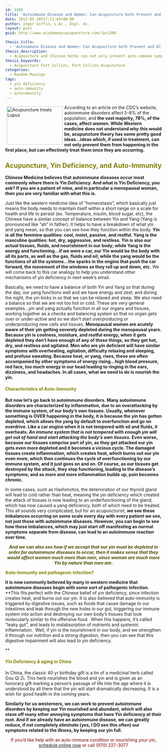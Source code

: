 ```yaml
---
id: 1305
title: 'Autoimmune Disease and Women: Can Acupuncture both Prevent and Alleviate it?'
date: 2012-05-30T17:11:03+00:00
author: Inger Giffin, L.Ac., Dipl. Ac.
layout: post
guid: http://www.wisdomwaysacupuncture.com/?p=1305

thesis_title:
  - 'Autoimmune Disease and Women: Can Acupuncture both Prevent and Alleviate it?'
thesis_description:
  - Acupuncture and Chinese herbs can not only prevent auto-immune symptoms, but can effectively treat them once they are occurring.
thesis_keywords:
  - Acupuncture Fort Collins, Fort Collins Acupuncture
categories:
  - Random Musings
tags:
  - yin deficiency
  - auto-immunity
  - autoimmunity
---
```

<img src="https://origin.ih.constantcontact.com/fs085/1102844965003/img/112.jpg" alt="Acupuncture treats Lupus" width="180" height="122" align="left" border="0" hspace="5" vspace="5" />

According to an article on the CDC&#8217;s website, autoimmune disorders affect 5-8% of the population, and **the vast majority, 78%, of the cases, affect women. While Western medicine does not understand why this would be, acupuncture theory has some pretty good ideas&#8230;ideas which, if used in treatment, can not only prevent them from happening in the first place, but can effectively treat them once they are occurring.**

## <span style="color: #808000;"><strong>Acupuncture, Yin Deficiency, and Auto-Immunity</strong></span>

**Chinese Medicine believes that autoimmune diseases occur most commonly where there is Yin Deficiency. And what is Yin Deficiency, you ask? If you are a patient of mine, and in particular a menopausal woman, then you are very familiar with what this is.**

Just like the western medicine idea of &#8220;homeostasis&#8221;, which basically just means the body needs to maintain itself within a short range on a scale for health and life to persist (ex. Temperature, insulin, blood sugar, etc), the Chinese have a similar concept of balance between Yin and Yang (Yang is pronounced like &#8220;ah&#8221; in father). It helps to have a breakdown of what yin and yang mean, so that you can see how they function within the body. **Yin is all the feminine qualities: cool, moist, passive, and restful. Yang is the masculine qualities: hot, dry, aggressive, and restless. Yin is also our actual tissues, fluids, and nourishment in our body; while Yang is the energy and functioning&#8230;if we were a car, our Yin would be the body with all its parts, as well as the gas, fluids and oil; while the yang would be the functions of all the systems&#8230;the sparks in the engine that push the car forward, the movement of the windows as they roll up and down, etc.** We will come back to this car analogy to help you understand other mechanisms of yin deficiency in next week&#8217;s email.

Basically, we need to have a balance of both Yin and Yang so that during the day, our yang functions well and we have energy and zest; and during the night, the yin kicks in so that we can be relaxed and sleep. We also need a balance so that we are not too hot or cold. These are very general examples&#8230;yin and yang actually function in all our organs and tissues, working together as a checks and balancing system so that no organ gets over or under-active and so we don&#8217;t start overproducing or underproducing new cells and tissues. **Menopausal women are acutely aware of their yin getting severely depleted during the menopausal years. Because yin is coolness, moisture, and restful energy, when it gets depleted they don&#8217;t have enough of any of these things, so they get hot, dry, and restless and agitated. Men who are yin deficient will have similar symptoms with overheating, agitation, difficulty relaxing and sleeping, and profuse sweating. Because heat, or yang, rises, these are often accompanied by other symptoms of energy rising&#8230;high blood pressure, red face, too much energy in our head leading to ringing in the ears, dizziness, and headaches. In all cases, what we need to do is nourish the yin.**

#### <span style="color: #808000;"><strong>Characteristics of Auto-Immunity</strong></span>

**But now let&#8217;s go back to autoimmune disorders. Many autoimmune disorders are characterized by inflammation, due to an overattacking by the immune system, of our body&#8217;s own tissues. Usually, whenever something is OVER happening in the body, it is because the yin has gotten depleted, which allows the yang by default to overfunction and go on overdrive. Like a car engine when it is not tempered with oil and fluids, it overheats. _An immune system that is not tempered with enough yin will get out of hand and start attacking the body&#8217;s own tissues._ Even worse, because our tissues comprise part of yin, as they get attacked our yin gets even more depleted and it becomes a vicious cycle. The damaged tissues create inflammation, which creates heat, which burns out our yin even more, which then continues the cycle of overfunctioning by our immune system, and it just goes on and on. Of course, as our tissues get destroyed by the attack, they stop functioning, leading to the disease&#8217;s symptoms; and as more and more inflammation builds up, pain becomes chronic.**

In some cases, such as Hashimotos, the deterioration of our thyroid gland will lead to cold rather than heat, meaning the yin deficiency which created the attack of tissues is now leading to an underfunctioning of the gland, which has now caused a yang deficiency, both of which need to be treated. This all sounds very complicated, but for an acupuncturist, **we see these imbalances occurring on some scale every day with every patient we see, not just those with autoimmune diseases. However, you can begin to see how these imbalances, which may just start off manifesting as normal symptoms separate from disease, can lead to an autoimmune reaction over time.**

<p style="text-align: center;">
  <span style="color: #4d4d03;"><em><strong>And we can also see how if we accept that our yin must be depleted in order for autoimmune diseases to occur, then it makes sense that they would affect women much more than men, since woman are much more Yin by nature than men are.</strong></em></span>
</p>

**<span style="color: #808000;">Auto-Immunity and pathogenic infection?</span>** 

**It is now commonly believed by many in western medicine that autoimmune diseases begin with some sort of pathogenic infection.** **This fits perfect with the Chinese belief of yin deficiency, since infection creates heat, and burns out our yin. It is also believed that auto-immunity is triggered by digestive issues, such as foods that cause damage to our intestines and leak through the new holes in our gut, triggering our immune system into action and destroying our own body&#8217;s tissues that look molecularly similar to the offensive food.  When this happens, it&#8217;s called &#8220;leaky gut&#8221;, and leads to malabsorption of nutrients and systemic inflammation.  Well, if yin is the nourishment in our body, and we strengthen it through our nutrition and a strong digestion, then you can see that this digestive impairment will also lead to yin deficiency.
  
** 

#### <span style="color: #808000;">Yin Deficiency & aging in China </span>

In China, the classic 40 yr birthday gift is a tin of a medicinal herb called Gou Qi Zi. This herb nourishes the blood and yin and is given as an honorary gift marking a person&#8217;s passage of life into the age where it is understood by all there that the yin will start dramatically decreasing. It is a wish for good health in the coming years.

**Similarly for us westerners, we can work to prevent autoimmune disorders by keeping our Yin nourished and abundant, which will also stave off many other annoying symptoms that have Yin deficiency at their root. And if we already have an autoimmune disease, we can greatly reduce, if not completely eliminate (yes, I DO see this often) our symptoms related to the illness, by keeping our yin full.**

<p style="text-align: center;">
  <span style="color: #800000;">If you&#8217;d like help with an auto-immune condition or nourishing your yin, <a href="http://www.wisdomwaysacupuncture.com/acupuncture-appointment-scheduling/">schedule online now</a> or call (970) 227-3077</span>
</p>